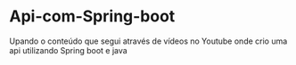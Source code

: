 # Api-com-Spring-boot
Upando o conteúdo que segui através de vídeos no Youtube onde crio uma api utilizando Spring boot e java
